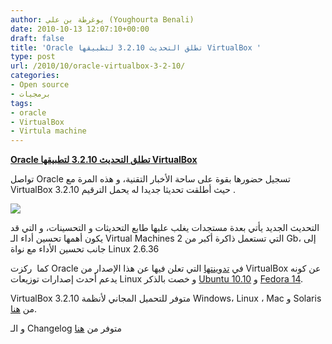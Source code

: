 ```yaml
---
author: يوغرطة بن علي (Youghourta Benali)
date: 2010-10-13 12:07:10+00:00
draft: false
title: 'Oracle تطلق التحديث 3.2.10 لتطبيقها VirtualBox '
type: post
url: /2010/10/oracle-virtualbox-3-2-10/
categories:
- Open source
- برمجيات
tags:
- oracle
- VirtualBox
- Virtula machine
---
```


**[Oracle تطلق التحديث 3.2.10 لتطبيقها VirtualBox](https://www.it-scoop.com/2010/10/oracle-virtualbox-3-2-10/)**




تواصل Oracle تسجيل حضورها بقوة على ساحة الأخبار التقنية، و هذه المرة مع VirtualBox حيث أطلقت تحديثا جديدا له يحمل الترقيم 3.2.10 .




[![](https://www.it-scoop.com/wp-content/uploads/2010/10/oracle-virtualbox.png)
](https://www.it-scoop.com/2010/10/oracle-virtualbox-3-2-10/)


التحديث الجديد يأتي بعدة مستجدات يغلب عليها طابع التحديثات و التحسينات، و التي قد يكون أهمها تحسين أداء الـ Virtual Machines التي تستعمل ذاكرة أكبر من 2 Gb، إلى جانب تحسين الأداء مع نواة Linux 2.6.36

كما  ركزت Oracle في [تدوينتها](http://blogs.oracle.com/virtualization/2010/10/oracle_vm_virtualbox_3210_rele.html) التي تعلن فيها عن هذا الإصدار من VirtualBox عن كونه يدعم أحدث إصدارات توزيعات Linux و خصت بالذكر [Ubuntu 10.10](https://www.it-scoop.com/tag/ubuntu/) و [Fedora 14](https://www.it-scoop.com/tag/fedora/).

VirtualBox 3.2.10 متوفر للتحميل المجاني لأنظمة Windows، Linux ، Mac و Solaris من [هنا](http://www.virtualbox.org/wiki/Downloads).

و الـ Changelog متوفر من [هنا](http://www.virtualbox.org/wiki/Changelog)
